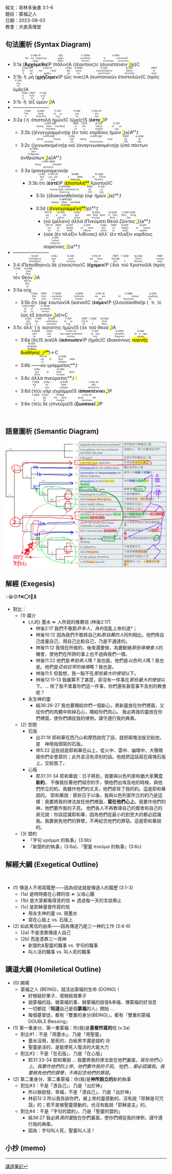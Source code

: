 經文：哥林多後書 3:1-6   
題目：蒙福之人   
日期：2023-09-03   
教會：大直真理堂   


## 句法圖析 (Syntax Diagram)

- 3:1a (<RUBY><ruby><ruby><strong><strong>Ἀρχόμεθα</strong></strong><rt>ἄρχω</rt></ruby><rt>Are we beginning</rt></ruby><rt>V-PMI-1P</rt></RUBY>)P (<RUBY><ruby><ruby>πάλιν<rt>πάλιν</rt></ruby><rt>again</rt></ruby><rt>ADV</rt></RUBY>)A {(<RUBY><ruby><ruby>ἑαυτοὺς<rt>ἑαυτοῦ</rt></ruby><rt>ourselves</rt></ruby><rt>F-1APM</rt></RUBY>)c (<RUBY><ruby><ruby><em>συνιστάνειν <mark class="pm">;</mark></em><rt>συνίστημι, συνιστάω</rt></ruby><rt>to commend?</rt></ruby><rt>V-PAN</rt></RUBY>)p}C
- 3:1b <RUBY><ruby><ruby>ἢ<rt>ἤ</rt></ruby><rt>Or</rt></ruby><rt>CONJ</rt></RUBY> <RUBY><ruby><ruby>μὴ<rt>μή</rt></ruby><rt>not</rt></ruby><rt>PRT</rt></RUBY> (<RUBY><ruby><ruby><strong><strong>χρῄζομεν</strong></strong><rt>χρῄζω</rt></ruby><rt>we need</rt></ruby><rt>V-PAI-1P</rt></RUBY>)P (<RUBY><ruby><ruby>ὥς<rt>ὡς</rt></ruby><rt>like</rt></ruby><rt>CONJ</rt></RUBY> <RUBY><ruby><ruby>τινες<rt>τις</rt></ruby><rt>some</rt></ruby><rt>X-NPM</rt></RUBY>)A (<RUBY><ruby><ruby>συστατικῶν<rt>συστατικός</rt></ruby><rt>commendatory</rt></ruby><rt>A-GPF</rt></RUBY> <RUBY><ruby><ruby>ἐπιστολῶν<rt>ἐπιστολή</rt></ruby><rt>letters</rt></ruby><rt>N-GPF</rt></RUBY>)C (<RUBY><ruby><ruby>πρὸς<rt>πρός</rt></ruby><rt>to</rt></ruby><rt>PREP</rt></RUBY> <RUBY><ruby><ruby>ὑμᾶς<rt>σύ</rt></ruby><rt>you</rt></ruby><rt>P-2AP</rt></RUBY>)A
- 3:1c <RUBY><ruby><ruby>ἢ<rt>ἤ</rt></ruby><rt>or</rt></ruby><rt>CONJ</rt></RUBY> (<RUBY><ruby><ruby>ἐξ<rt>ἐκ</rt></ruby><rt>from</rt></ruby><rt>PREP</rt></RUBY> <RUBY><ruby><ruby>ὑμῶν <mark class="pm">;</mark><rt>σύ</rt></ruby><rt>you?</rt></ruby><rt>P-2GP</rt></RUBY>)A 
- ————————
- 3:2a (<RUBY><ruby><ruby>ἡ<rt>ὁ</rt></ruby><rt>The</rt></ruby><rt>T-NSF</rt></RUBY> <RUBY><ruby><ruby>ἐπιστολὴ<rt>ἐπιστολή</rt></ruby><rt>letter</rt></ruby><rt>N-NSF</rt></RUBY> <RUBY><ruby><ruby>ἡμῶν<rt>ἐγώ</rt></ruby><rt>of us</rt></ruby><rt>P-1GP</rt></RUBY>)C (<RUBY><ruby><ruby>ὑμεῖς<rt>σύ</rt></ruby><rt>you</rt></ruby><rt>P-2NP</rt></RUBY>)S (<RUBY><ruby><ruby><strong>ἐστε <mark class="pm">,</mark></strong><rt>εἰμί</rt></ruby><rt>are</rt></ruby><rt>V-PAI-2P</rt></RUBY>)P 
	- 3:2b {(<RUBY><ruby><ruby><em><em>ἐνγεγραμμένη</em></em><rt>ἐγγράφω</rt></ruby><rt>having been inscribed</rt></ruby><rt>V-RPP-NSF</rt></RUBY>)p (<RUBY><ruby><ruby>ἐν<rt>ἐν</rt></ruby><rt>in</rt></ruby><rt>PREP</rt></RUBY> <RUBY><ruby><ruby>ταῖς<rt>ὁ</rt></ruby><rt>the</rt></ruby><rt>T-DPF</rt></RUBY> <RUBY><ruby><ruby>καρδίαις<rt>καρδία</rt></ruby><rt>hearts</rt></ruby><rt>N-DPF</rt></RUBY> <RUBY><ruby><ruby>ἡμῶν <mark class="pm">,</mark><rt>ἐγώ</rt></ruby><rt>of us</rt></ruby><rt>P-1GP</rt></RUBY>)a}A°¹⮥
	- 3:2c {(<RUBY><ruby><ruby><em><em>γινωσκομένη</em></em><rt>γινώσκω</rt></ruby><rt>being known</rt></ruby><rt>V-PPP-NSF</rt></RUBY>)p <RUBY><ruby><ruby>καὶ<rt>καί</rt></ruby><rt>and</rt></ruby><rt>CONJ</rt></RUBY> (<RUBY><ruby><ruby><em><em>ἀναγινωσκομένη</em></em><rt>ἀναγινώσκω</rt></ruby><rt>being read</rt></ruby><rt>V-PPP-NSF</rt></RUBY>)p (<RUBY><ruby><ruby>ὑπὸ<rt>ὑπό</rt></ruby><rt>by</rt></ruby><rt>PREP</rt></RUBY> <RUBY><ruby><ruby>πάντων<rt>πᾶς</rt></ruby><rt>all</rt></ruby><rt>A-GPM</rt></RUBY> <RUBY><ruby><ruby>ἀνθρώπων <mark class="pm">,</mark><rt>ἄνθρωπος</rt></ruby><rt>men</rt></ruby><rt>N-GPM</rt></RUBY>)a}A°¹⮥ 
	- 3:3a (<RUBY><ruby><ruby><em><em>φανερούμενοι</em></em><rt>φανερόω</rt></ruby><rt>being revealed</rt></ruby><rt>V-PPP-NPM</rt></RUBY>)p
		- 3:3b <RUBY><ruby><ruby>ὅτι<rt>ὅτι</rt></ruby><rt>that</rt></ruby><rt>CONJ</rt></RUBY> (<RUBY><ruby><ruby><strong><strong>ἐστὲ</strong></strong><rt>εἰμί</rt></ruby><rt>you are</rt></ruby><rt>V-PAI-2P</rt></RUBY>)P (<mark><RUBY><ruby><ruby>ἐπιστολὴ<rt>ἐπιστολή</rt></ruby><rt>a letter</rt></ruby><rt>N-NSF</rt></RUBY>°²</mark> <RUBY><ruby><ruby>Χριστοῦ<rt>Χριστός</rt></ruby><rt>of Christ</rt></ruby><rt>N-GSM</rt></RUBY>)C 
			- 3:3c {(<RUBY><ruby><ruby><em><em>διακονηθεῖσα</em></em><rt>διακονέω</rt></ruby><rt>having been ministered to</rt></ruby><rt>V-APP-NSF</rt></RUBY>)p (<RUBY><ruby><ruby>ὑφ᾽<rt>ὑπό</rt></ruby><rt>by</rt></ruby><rt>PREP</rt></RUBY> <RUBY><ruby><ruby>ἡμῶν <mark class="pm">,</mark><rt>ἐγώ</rt></ruby><rt>us</rt></ruby><rt>P-1GP</rt></RUBY>)a}°²⮥
			- 3:3d {(<mark><RUBY><ruby><ruby><em><em>ἐνγεγραμμένη</em></em><rt>ἐγγράφω</rt></ruby><rt>having been inscribed</rt></ruby><rt>V-RPP-NSF</rt></RUBY>°³</mark>)p}°²⮥
				- {<RUBY><ruby><ruby>οὐ<rt>οὐ</rt></ruby><rt>not</rt></ruby><rt>PRT-N</rt></RUBY> (<RUBY><ruby><ruby>μέλανι<rt>μέλαν</rt></ruby><rt>in ink</rt></ruby><rt>N-DSN</rt></RUBY>) <RUBY><ruby><ruby>ἀλλὰ<rt>ἀλλά</rt></ruby><rt>but</rt></ruby><rt>CONJ</rt></RUBY> (<RUBY><ruby><ruby>Πνεύματι<rt>πνεῦμα</rt></ruby><rt>with [the] Spirit</rt></ruby><rt>N-DSN</rt></RUBY> <RUBY><ruby><ruby>Θεοῦ<rt>θεός</rt></ruby><rt>of God</rt></ruby><rt>N-GSM</rt></RUBY> <RUBY><ruby><ruby><em>ζῶντος <mark class="pm">,</mark></em><rt>ζάω</rt></ruby><rt>[the] living</rt></ruby><rt>V-PAP-GSM</rt></RUBY>)}a°³⮥
				- {<RUBY><ruby><ruby>οὐκ<rt>οὐ</rt></ruby><rt>not</rt></ruby><rt>PRT-N</rt></RUBY> (<RUBY><ruby><ruby>ἐν<rt>ἐν</rt></ruby><rt>on</rt></ruby><rt>PREP</rt></RUBY> <RUBY><ruby><ruby>πλαξὶν<rt>πλάξ</rt></ruby><rt>tablets</rt></ruby><rt>N-DPF</rt></RUBY> <RUBY><ruby><ruby>λιθίναις<rt>λίθινος</rt></ruby><rt>of stone</rt></ruby><rt>A-DPF</rt></RUBY>) <RUBY><ruby><ruby>ἀλλ᾽<rt>ἀλλά</rt></ruby><rt>but</rt></ruby><rt>CONJ</rt></RUBY> (<RUBY><ruby><ruby>ἐν<rt>ἐν</rt></ruby><rt>on</rt></ruby><rt>PREP</rt></RUBY> <RUBY><ruby><ruby>πλαξὶν<rt>πλάξ</rt></ruby><rt>tablets</rt></ruby><rt>N-DPF</rt></RUBY> <RUBY><ruby><ruby>καρδίαις<rt>καρδία</rt></ruby><rt>of hearts</rt></ruby><rt>N-DPF</rt></RUBY> <RUBY><ruby><ruby>σαρκίναις <mark class="pm">.</mark><rt>σάρκινος</rt></ruby><rt>human</rt></ruby><rt>A-DPF</rt></RUBY>)}a°³⮥
- ————————
- 3:4 (<RUBY><ruby><ruby>Πεποίθησιν<rt>πεποίθησις</rt></ruby><rt>Confidence</rt></ruby><rt>N-ASF</rt></RUBY>)⦇ <RUBY><ruby><ruby>δὲ<rt>δέ</rt></ruby><rt>now</rt></ruby><rt>CONJ</rt></RUBY> ⦈(<RUBY><ruby><ruby>τοιαύτην<rt>τοιοῦτος</rt></ruby><rt>such</rt></ruby><rt>D-ASF</rt></RUBY>)C (<RUBY><ruby><ruby><strong><strong>ἔχομεν</strong></strong><rt>ἔχω</rt></ruby><rt>we have</rt></ruby><rt>V-PAI-1P</rt></RUBY>)P (<RUBY><ruby><ruby>διὰ<rt>διά</rt></ruby><rt>through</rt></ruby><rt>PREP</rt></RUBY> <RUBY><ruby><ruby>τοῦ<rt>ὁ</rt></ruby><rt>-</rt></ruby><rt>T-GSM</rt></RUBY> <RUBY><ruby><ruby>Χριστοῦ<rt>Χριστός</rt></ruby><rt>Christ</rt></ruby><rt>N-GSM</rt></RUBY>)A (<RUBY><ruby><ruby>πρὸς<rt>πρός</rt></ruby><rt>toward</rt></ruby><rt>PREP</rt></RUBY> <RUBY><ruby><ruby>τὸν<rt>ὁ</rt></ruby><rt>-</rt></ruby><rt>T-ASM</rt></RUBY> <RUBY><ruby><ruby>Θεόν <mark class="pm">.</mark><rt>θεός</rt></ruby><rt>God</rt></ruby><rt>N-ASM</rt></RUBY>)A 
- 3:5a <RUBY><ruby><ruby>οὐχ<rt>οὐ</rt></ruby><rt>Not</rt></ruby><rt>PRT-N</rt></RUBY>
	- 3:5b <RUBY><ruby><ruby>ὅτι<rt>ὅτι</rt></ruby><rt>that</rt></ruby><rt>CONJ</rt></RUBY> (<RUBY><ruby><ruby>ἀφ᾽<rt>ἀπό</rt></ruby><rt>from</rt></ruby><rt>PREP</rt></RUBY> <RUBY><ruby><ruby>ἑαυτῶν<rt>ἑαυτοῦ</rt></ruby><rt>ourselves</rt></ruby><rt>F-1GPM</rt></RUBY>)A (<RUBY><ruby><ruby>ἱκανοί<rt>ἱκανός</rt></ruby><rt>sufficient</rt></ruby><rt>A-NPM</rt></RUBY>)C (<RUBY><ruby><ruby><strong><strong>ἐσμεν</strong></strong><rt>εἰμί</rt></ruby><rt>we are</rt></ruby><rt>V-PAI-1P</rt></RUBY>)P {(<RUBY><ruby><ruby><em>λογίσασθαί</em><rt>λογίζομαι</rt></ruby><rt>to reckon</rt></ruby><rt>V-AMN</rt></RUBY>)p (<RUBY><ruby><ruby>τι<rt>τις</rt></ruby><rt>anything</rt></ruby><rt>X-ASN</rt></RUBY>)c (<RUBY><ruby><ruby>ὡς<rt>ὡς</rt></ruby><rt>as</rt></ruby><rt>CONJ</rt></RUBY> <RUBY><ruby><ruby>ἐξ<rt>ἐκ</rt></ruby><rt>of</rt></ruby><rt>PREP</rt></RUBY> <RUBY><ruby><ruby>ἑαυτῶν <mark class="pm">,</mark><rt>ἑαυτοῦ</rt></ruby><rt>ourselves</rt></ruby><rt>F-1GPM</rt></RUBY>)a}≒C
- 3:5c <RUBY><ruby><ruby>ἀλλ᾽<rt>ἀλλά</rt></ruby><rt>but</rt></ruby><rt>CONJ</rt></RUBY> (<RUBY><ruby><ruby>ἡ<rt>ὁ</rt></ruby><rt>the</rt></ruby><rt>T-NSF</rt></RUBY> <RUBY><ruby><ruby>ἱκανότης<rt>ἱκανότης</rt></ruby><rt>sufficiency</rt></ruby><rt>N-NSF</rt></RUBY> <RUBY><ruby><ruby>ἡμῶν<rt>ἐγώ</rt></ruby><rt>of us</rt></ruby><rt>P-1GP</rt></RUBY>)S (<RUBY><ruby><ruby>ἐκ<rt>ἐκ</rt></ruby><rt>[is] of</rt></ruby><rt>PREP</rt></RUBY> <RUBY><ruby><ruby>τοῦ<rt>ὁ</rt></ruby><rt>-</rt></ruby><rt>T-GSM</rt></RUBY> <RUBY><ruby><ruby>Θεοῦ <mark class="pm">,</mark><rt>θεός</rt></ruby><rt>God</rt></ruby><rt>N-GSM</rt></RUBY>)A 
	- 3:6a (<RUBY><ruby><ruby>ὃς<rt>ὅς</rt></ruby><rt>who</rt></ruby><rt>R-NSM</rt></RUBY>)S (<RUBY><ruby><ruby>καὶ<rt>καί</rt></ruby><rt>also</rt></ruby><rt>CONJ</rt></RUBY>)A (<RUBY><ruby><ruby><strong><strong>ἱκάνωσεν</strong></strong><rt>ἱκανόω</rt></ruby><rt>has made competent</rt></ruby><rt>V-AAI-3S</rt></RUBY>)P (<RUBY><ruby><ruby>ἡμᾶς<rt>ἐγώ</rt></ruby><rt>us [as]</rt></ruby><rt>P-1AP</rt></RUBY>)C (<RUBY><ruby><ruby>διακόνους<rt>διάκονος</rt></ruby><rt>ministers</rt></ruby><rt>N-APM</rt></RUBY> <mark>‹<RUBY><ruby><ruby>καινῆς<rt>καινός</rt></ruby><rt>of a new</rt></ruby><rt>A-GSF</rt></RUBY> <RUBY><ruby><ruby>διαθήκης <mark class="pm">,</mark><rt>διαθήκη</rt></ruby><rt>covenant</rt></ruby><rt>N-GSF</rt></RUBY>›°⁴</mark>)＋C 
	- 3:6b ——<RUBY><ruby><ruby>οὐ<rt>οὐ</rt></ruby><rt>not</rt></ruby><rt>PRT-N</rt></RUBY> <RUBY><ruby><ruby>γράμματος°⁴⮥<rt>γράμμα</rt></ruby><rt>of [the] letter</rt></ruby><rt>N-GSN</rt></RUBY>
	- 3:6c <RUBY><ruby><ruby>ἀλλὰ<rt>ἀλλά</rt></ruby><rt>but</rt></ruby><rt>CONJ</rt></RUBY> <RUBY><ruby><ruby>πνεύματος°⁴⮥ <mark class="pm">·</mark><rt>πνεῦμα</rt></ruby><rt>of [the] Spirit</rt></ruby><rt>N-GSN</rt></RUBY>
	- 3:6d (<RUBY><ruby><ruby>τὸ<rt>ὁ</rt></ruby><rt>the</rt></ruby><rt>T-NSN</rt></RUBY>)⦇ <RUBY><ruby><ruby>γὰρ<rt>γάρ</rt></ruby><rt>for</rt></ruby><rt>CONJ</rt></RUBY> ⦈(<RUBY><ruby><ruby>γράμμα<rt>γράμμα</rt></ruby><rt>letter</rt></ruby><rt>N-NSN</rt></RUBY>)S (<RUBY><ruby><ruby><strong>ἀποκτέννει <mark class="pm">,</mark></strong><rt>ἀποκτείνω</rt></ruby><rt>kills</rt></ruby><rt>V-PAI-3S</rt></RUBY>)P
	- 3:6e (<RUBY><ruby><ruby>τὸ<rt>ὁ</rt></ruby><rt>-</rt></ruby><rt>T-NSN</rt></RUBY>)⦇ <RUBY><ruby><ruby>δὲ<rt>δέ</rt></ruby><rt>but</rt></ruby><rt>CONJ</rt></RUBY> ⦈(<RUBY><ruby><ruby>πνεῦμα<rt>πνεῦμα</rt></ruby><rt>the Spirit</rt></ruby><rt>N-NSN</rt></RUBY>)S (<RUBY><ruby><ruby><strong>ζωοποιεῖ <mark class="pm">.</mark></strong><rt>ζωοποιέω</rt></ruby><rt>gives life</rt></ruby><rt>V-PAI-3S</rt></RUBY>)P

️

## 語意圖析 (Semantic Diagram)
![images/2023-09-03-2Co.3.1-6.png](images/2023-09-03-2Co.3.1-6.png)

## 解經 (Exegesis)
💡😀😢❓❌⭕❗🎀🎗
- 對比：
	- (1) 媒介
		- (人的) 墨水 ⇐ 人所寫的推薦信 (林後2:17)
			- 林後2:17 我們不像那*許多人*，*為利*混亂上帝的道*；
			- 林後10:12 因為我們不敢將自己和*那自薦的人*同列相比。他們用自己度量自己，用自己比較自己，乃是不通達的。 
			- 林後11:12 我現在所做的，後來還要做，為要斷絕*那些尋機會人*的機會，使他們在所誇的事上也不過與我們一樣。 
			- 林後11:22 他們是*希伯來人*嗎？我也是。他們是*以色列人*嗎？我也是。他們是*亞伯拉罕的後裔*嗎？我也是。 
			- 林後11:5 但我想，我一點不在*那些最大的使徒*以下。 
			- 林後12:11-13 我雖算不了甚麼，卻沒有一件事在*那些最大的使徒*以下。... 除了我不累着你們這一件事，你們還有甚麼事不及別的教會呢？
		- 永生神的靈
			- 結36:26-27 我也要賜給你們一個新心，將新靈放在你們裡面，又從你們的肉體中除掉石心，賜給你們肉心。 我必將我的靈放在你們裡面，使你們順從我的律例，謹守遵行我的典章。 
	- (2) 空間
		- 石版
			- 出31:18 耶和華在西乃山和摩西說完了話，就把兩塊法版交給他，是　神用指頭寫的石版。 
			- 申5:22 這些話是耶和華在山上，從火中、雲中、幽暗中，大聲曉諭你們全會眾的；此外並沒有添別的話。他就把這話寫在兩塊石版上，交給我了。 
		- 心版
			- 耶31:31-34 耶和華說：日子將到，我要與以色列家和猶大家**另立新約**， 不像我拉著他們祖宗的手，領他們出埃及地的時候，與他們所立的約。我雖作他們的丈夫，他們卻背了我的約。這是耶和華說的。 耶和華說：那些日子以後，我與以色列家所立的約乃是這樣：我要將我的律法放在他們裡面，**寫在他們心上**。我要作他們的　神，他們要作我的子民。 他們各人不再教導自己的鄰舍和自己的弟兄說：你該認識耶和華，因為他們從最小的到至大的都必認識我。我要赦免他們的罪孽，不再紀念他們的罪惡。這是耶和華說的。 
	- (3) 盟約
		- 「字句 γράμμα 的執事」(3:6b)
		- 『新盟約的執事』(3:6a)、『聖靈 πνεῦμα 的執事』(3:6c)


## 解經大綱 (Exegetical Outline)
️
- (1) 傳道人不用寫履歷——因為信徒就是傳道人的履歷 (3:1-3)
	- (1a) 是時時擺在心裡的信 ⇐ 父母心腸
	- (1b) 是大家都看得見的信 ⇐ 透過每一天的言談舉止
	- (1c) 是耶穌基督所寫的信
		- 用永生神的靈 vs. 用墨水
		- 寫在心版上 vs. 石版上
- (2) 如此篤信的由來——因為傳道乃是三一神的工作 (3:4-6)
	- (2a) 不是憑靠傳道人自己
	- (2b) 而是憑靠三一真神
		- 新盟約&聖靈的職事 vs. 字句的職事
		- 叫人活的職事 vs. 叫人死的職事

## 講道大綱 (Homiletical Outline)

- (0) 開場
	- 蒙福之人 (BEING)，就活出蒙福的生命 (DOING)！
		- 好樹結好果子、壞樹結壞果子
		- 說蒙福的話、做蒙福的事、辦蒙福的啟發&幸福、傳蒙福的好消息
		- 一切都從『**知道**自己是個**蒙福**的人』開始 ...
		- 每個基督徒，都有『雙重的身分(BEING)』，都有『雙重的蒙福 DOUBLE Blessing』
- (1) 第一重身分、第一重蒙福：你(我)是**基督所寫的**信 (v.3a)
	- 對比#1：不是「用墨水」、乃是「用聖靈」
		- 墨水沒用，是死的，白紙黑字還是毀約 😢
		- 聖靈是活的，是能使死人復活的大能大力
	- 對比#2：不是「在石版」、乃是「在心版」
		- 耶31:33-34 耶和華說 ... 我要將我的律法放在他們裏面，*寫在他們心上*。*我要作他們的上帝*，*他們要作我的子民*。 他們... *都必認識我*。*我要赦免他們的罪孽，不再記念他們的罪惡*。 
- (2) 第二重身分、第二重蒙福：你(我)是**神所設立的**新約執事
	- 對比#3：不是「憑自己」、乃是「出於神」
		- 所以辦啟發、幸福，不是「憑自己」、乃是「出於神」
		- 林前12:3 所以我告訴你們，被上帝的靈感動的，沒有說「耶穌是可咒詛」的；若不是被聖靈感動的，也沒有能說「耶穌是主」的。 
	- 對比#4：不是「字句的盟約」、乃是「聖靈的盟約」
		- 結36:27 我必將*我的靈*放在你們裏面，使你們順從我的律例，謹守遵行我的典章。 
		- 因為：字句叫人死，聖靈叫人活！


## 小抄 (memo)




---


[講道筆記↵](README.md)


